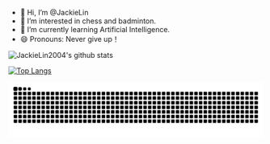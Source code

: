 - 👋 Hi, I’m @JackieLin
- 👀 I’m interested in chess and badminton.
- 🌱 I’m currently learning Artificial Intelligence.
- 😄 Pronouns: Never give up！

<!---
JackieLin2004/JackieLin2004 is a ✨ special ✨ repository because its `README.md` (this file) appears on your GitHub profile.
You can click the Preview link to take a look at your changes.
--->

![JackieLin2004's github stats](https://github-readme-stats.vercel.app/api?username=JackieLin2004&hide_title=false&hide_border=true&show_icons=true&include_all_commits=true&line_height=21&bg_color=0,EC6C6C,FFD479,FFFC79,73FA79&theme=graywhite&locale=cn)

<!-- ![Top Langs](https://github-readme-stats.vercel.app/api/top-langs/?username=JackieLin2004&layout=compact&hide=html,typescript,css,jupyter%20notebook,ruby&langs_count=8) -->
[![Top Langs](https://github-readme-stats.vercel.app/api/top-langs/?username=JackieLin2004&layout=donut&theme=graywhite&langs_count=8)](https://github.com/anuraghazra/github-readme-stats)

![snake](https://raw.githubusercontent.com/JackieLin2004/JackieLin2004/output/github-contribution-grid-snake.svg)
<!-- <span > <img src="https://img.shields.io/badge/-HTML5-E34F26?style=flat-square&logo=html5&logoColor=white" /> <img src="https://img.shields.io/badge/-CSS3-1572B6?style=flat-square&logo=css3" /> <img src="https://img.shields.io/badge/-JavaScript-oringe?style=flat-square&logo=javascript" /> </span> -->
